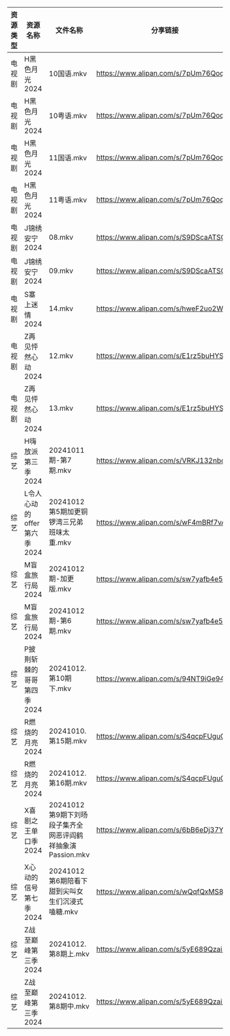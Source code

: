 | 资源类型 | 资源名称               | 文件名称                                    | 分享链接                                 | 更新时间                |
| ---- | ------------------ | --------------------------------------- | ------------------------------------ | ------------------- |
| 电视剧  | H黑色月光2024          | 10国语.mkv                                | https://www.alipan.com/s/7pUm76Qoqso | 2024-10-12 14:05:40 |
| 电视剧  | H黑色月光2024          | 10粤语.mkv                                | https://www.alipan.com/s/7pUm76Qoqso | 2024-10-12 14:05:40 |
| 电视剧  | H黑色月光2024          | 11国语.mkv                                | https://www.alipan.com/s/7pUm76Qoqso | 2024-10-12 14:05:40 |
| 电视剧  | H黑色月光2024          | 11粤语.mkv                                | https://www.alipan.com/s/7pUm76Qoqso | 2024-10-12 14:05:40 |
| 电视剧  | J锦绣安宁2024          | 08.mkv                                  | https://www.alipan.com/s/S9DScaATSGS | 2024-10-12 19:05:41 |
| 电视剧  | J锦绣安宁2024          | 09.mkv                                  | https://www.alipan.com/s/S9DScaATSGS | 2024-10-12 19:05:40 |
| 电视剧  | S塞上迷情2024          | 14.mkv                                  | https://www.alipan.com/s/hweF2uo2WDH | 2024-10-12 14:06:18 |
| 电视剧  | Z再见怦然心动2024        | 12.mkv                                  | https://www.alipan.com/s/E1rz5buHYSs | 2024-10-12 19:06:36 |
| 电视剧  | Z再见怦然心动2024        | 13.mkv                                  | https://www.alipan.com/s/E1rz5buHYSs | 2024-10-12 19:06:36 |
| 综艺   | H嗨放派第三季2024        | 20241011期-第7期.mkv                       | https://www.alipan.com/s/VRKJ132nbcQ | 2024-10-12 08:06:46 |
| 综艺   | L令人心动的offer第六季2024 | 20241012第5期加更铜锣湾三兄弟班味太重.mkv             | https://www.alipan.com/s/wF4mBRf7vAS | 2024-10-12 16:06:59 |
| 综艺   | M盲盒旅行局2024         | 20241012期-加更版.mkv                       | https://www.alipan.com/s/sw7yafb4e5C | 2024-10-12 16:07:10 |
| 综艺   | M盲盒旅行局2024         | 20241012期-第6期.mkv                       | https://www.alipan.com/s/sw7yafb4e5C | 2024-10-12 16:07:10 |
| 综艺   | P披荆斩棘的哥哥第四季2024    | 20241012.第10期下.mkv                      | https://www.alipan.com/s/94NT9iGe94e | 2024-10-12 16:07:19 |
| 综艺   | R燃烧的月亮2024         | 20241010.第15期.mkv                       | https://www.alipan.com/s/S4qcpFUguQa | 2024-10-12 14:07:27 |
| 综艺   | R燃烧的月亮2024         | 20241012.第16期.mkv                       | https://www.alipan.com/s/S4qcpFUguQa | 2024-10-12 14:07:26 |
| 综艺   | X喜剧之王单口季2024       | 20241012第9期下刘旸段子集齐全网恶评阎鹤祥抽象演Passion.mkv | https://www.alipan.com/s/6bB6eDj37Y6 | 2024-10-12 16:07:55 |
| 综艺   | X心动的信号第七季2024      | 20241012第6期陪看下甜到尖叫女生们沉浸式嗑糖.mkv          | https://www.alipan.com/s/wQqfQxMS8Sx | 2024-10-12 16:07:58 |
| 综艺   | Z战至巅峰第三季2024       | 20241012.第8期上.mkv                       | https://www.alipan.com/s/5yE689QzaiL | 2024-10-12 14:08:05 |
| 综艺   | Z战至巅峰第三季2024       | 20241012.第8期中.mkv                       | https://www.alipan.com/s/5yE689QzaiL | 2024-10-12 16:08:06 |
